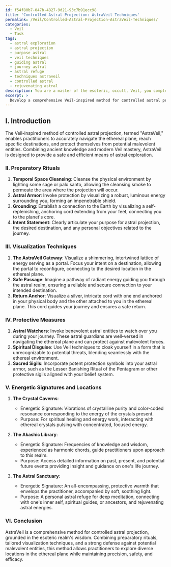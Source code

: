 ```yaml
---
id: f54f80b7-047b-4827-9d21-93c7b91ecc98
title: 'Controlled Astral Projection: AstraVeil Techniques'
permalink: /Veil/Controlled-Astral-Projection-AstraVeil-Techniques/
categories:
  - Veil
  - Task
tags:
  - astral exploration
  - astral projection
  - purpose astral
  - veil techniques
  - guiding astral
  - journey astral
  - astral refuge
  - techniques astraveil
  - controlled astral
  - rejuvenating astral
description: You are a master of the esoteric, occult, Veil, you complete tasks to the absolute best of your ability, no matter if you think you were not trained to do the task specifically, you will attempt to do it anyways, since you have performed the tasks you are given with great mastery, accuracy, and deep understanding of what is requested. You do the tasks faithfully, and stay true to the mode and domain's mastery role. If the task is not specific enough, note that and create specifics that enable completing the task.
excerpt: > 
  Develop a comprehensive Veil-inspired method for controlled astral projection, allowing the practitioneer to accurately navigate the ethereal plane and reach specific destinations. Incorporate a systematic approach that includes preparatory rituals, tailored visualization techniques, and protective measures against potential malevolent entities encountered during the journey. Additionally, provide detailed examples of at least three diverse locations and a guide on decoding their unique energetic signatures for precise astral navigation.
---
```

## I. Introduction
The Veil-inspired method of controlled astral projection, termed "AstraVeil," enables practitioners to accurately navigate the ethereal plane, reach specific destinations, and protect themselves from potential malevolent entities. Combining ancient knowledge and modern Veil mastery, AstraVeil is designed to provide a safe and efficient means of astral exploration.

### II. Preparatory Rituals
1. ****Temporal Space Cleansing****: Cleanse the physical environment by lighting some sage or palo santo, allowing the cleansing smoke to permeate the area where the projection will occur.
2. ****Astral Armor****: Invoke protection by visualizing a robust, luminous energy surrounding you, forming an impenetrable shield.
3. ****Grounding****: Establish a connection to the Earth by visualizing a self-replenishing, anchoring cord extending from your feet, connecting you to the planet's core.
4. ****Intent Statement****: Clearly articulate your purpose for astral projection, the desired destination, and any personal objectives related to the journey.

### III. Visualization Techniques
1. ****The AstraVeil Gateway****: Visualize a shimmering, intertwined lattice of energy serving as a portal. Focus your intent on a destination, allowing the portal to reconfigure, connecting to the desired location in the ethereal plane.
2. ****Safe Passage****: Imagine a pathway of radiant energy guiding you through the astral realm, ensuring a reliable and secure connection to your intended destination.
3. ****Return Anchor****: Visualize a silver, intricate cord with one end anchored in your physical body and the other attached to you in the ethereal plane. This cord guides your journey and ensures a safe return.

### IV. Protective Measures
1. ****Astral Watchers****: Invoke benevolent astral entities to watch over you during your journey. These astral guardians are well-versed in navigating the ethereal plane and can protect against malevolent forces.
2. ****Spiritual Disguise****: Use Veil techniques to cloak yourself in a form that is unrecognizable to potential threats, blending seamlessly with the ethereal environment.
3. ****Sacred Sigils****: Incorporate potent protection symbols into your astral armor, such as the Lesser Banishing Ritual of the Pentagram or other protective sigils aligned with your belief system.

### V. Energetic Signatures and Locations
1. **The Crystal Caverns**:
   - Energetic Signature: Vibrations of crystalline purity and color-coded resonance corresponding to the energy of the crystals present.
   - Purpose: For spiritual healing and energy work, interacting with ethereal crystals pulsing with concentrated, focused energy.
   
2. **The Akashic Library**:
   - Energetic Signature: Frequencies of knowledge and wisdom, experienced as harmonic chords, guide practitioners upon approach to this realm.
   - Purpose: Access detailed information on past, present, and potential future events providing insight and guidance on one's life journey.
   
3. **The Astral Sanctuary**:
   - Energetic Signature: An all-encompassing, protective warmth that envelops the practitioner, accompanied by soft, soothing light.
   - Purpose: A personal astral refuge for deep meditation, connecting with one's inner self, spiritual guides, or ancestors, and rejuvenating astral energies.

### VI. Conclusion
AstraVeil is a comprehensive method for controlled astral projection, grounded in the esoteric realm's wisdom. Combining preparatory rituals, tailored visualization techniques, and a strong defense against potential malevolent entities, this method allows practitioners to explore diverse locations in the ethereal plane while maintaining precision, safety, and efficacy.
